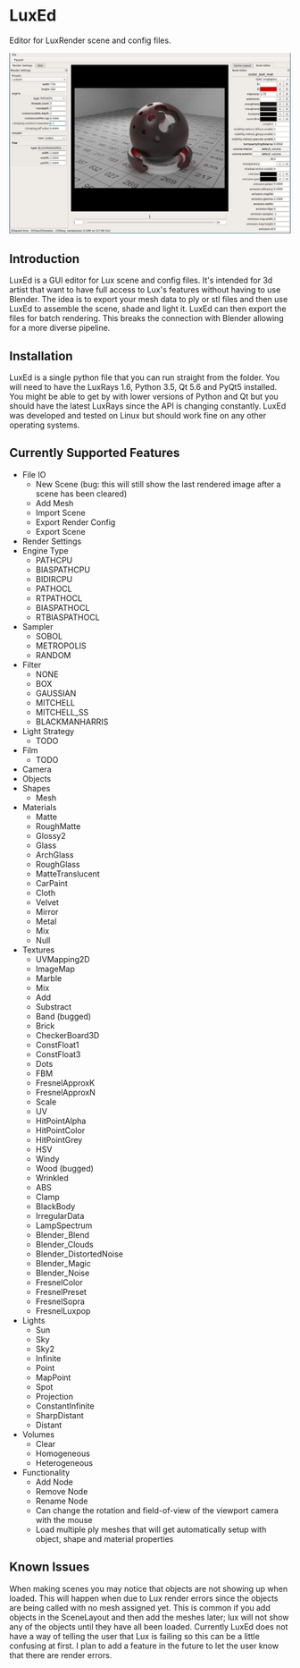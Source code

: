 LuxEd
=======

Editor for LuxRender scene and config files.

![LuxEd](https://raw.githubusercontent.com/richardlayman/luxed/master/ui.png)

Introduction
---------------
LuxEd is a GUI editor for Lux scene and config files. It's intended for 3d artist that want to have full access to Lux's features without having to use Blender. The idea is to export your mesh data to ply or stl files and then use LuxEd to assemble the scene, shade and light it. LuxEd can then export the files for batch rendering. This breaks the connection with Blender allowing for a more diverse pipeline.

Installation
---------------
LuxEd is a single python file that you can run straight from the folder. You will need to have the LuxRays 1.6, Python 3.5, Qt 5.6 and PyQt5 installed. You might be able to get by with lower versions of Python and Qt but you should have the latest LuxRays since the API is changing constantly. LuxEd was developed and tested on Linux but should work fine on any other operating systems.

Currently Supported Features
---------------
- File IO
  * New Scene (bug: this will still show the last rendered image after a scene has been cleared)
  * Add Mesh
  * Import Scene
  * Export Render Config
  * Export Scene
- Render Settings
- Engine Type
  * PATHCPU
  * BIASPATHCPU
  * BIDIRCPU
  * PATHOCL
  * RTPATHOCL
  * BIASPATHOCL
  * RTBIASPATHOCL
- Sampler
  * SOBOL
  * METROPOLIS
  * RANDOM
- Filter
  * NONE
  * BOX
  * GAUSSIAN
  * MITCHELL
  * MITCHELL\_SS 
  * BLACKMANHARRIS
- Light Strategy
  * TODO
- Film
  * TODO
- Camera
- Objects
- Shapes
  * Mesh
- Materials
  * Matte
  * RoughMatte
  * Glossy2
  * Glass
  * ArchGlass
  * RoughGlass
  * MatteTranslucent
  * CarPaint
  * Cloth
  * Velvet
  * Mirror
  * Metal
  * Mix
  * Null
- Textures
  * UVMapping2D
  * ImageMap
  * Marble
  * Mix
  * Add
  * Substract
  * Band (bugged)
  * Brick
  * CheckerBoard3D
  * ConstFloat1
  * ConstFloat3
  * Dots
  * FBM
  * FresnelApproxK
  * FresnelApproxN
  * Scale
  * UV
  * HitPointAlpha
  * HitPointColor
  * HitPointGrey
  * HSV
  * Windy
  * Wood (bugged)
  * Wrinkled
  * ABS
  * Clamp
  * BlackBody
  * IrregularData
  * LampSpectrum
  * Blender\_Blend
  * Blender\_Clouds
  * Blender\_DistortedNoise
  * Blender\_Magic
  * Blender\_Noise
  * FresnelColor
  * FresnelPreset
  * FresnelSopra
  * FresnelLuxpop
- Lights
  * Sun
  * Sky
  * Sky2
  * Infinite
  * Point
  * MapPoint
  * Spot
  * Projection
  * ConstantInfinite
  * SharpDistant
  * Distant 
- Volumes
  * Clear
  * Homogeneous
  * Heterogeneous 
- Functionality
  * Add Node
  * Remove Node
  * Rename Node
  * Can change the rotation and field-of-view of the viewport camera with the mouse
  * Load multiple ply meshes that will get automatically setup with object, shape and material properties

Known Issues
---------------
When making scenes you may notice that objects are not showing up when loaded. This will happen when due to Lux render errors since the objects are being called with no mesh assigned yet. This is common if you add objects in the SceneLayout and then add the meshes later; lux will not show any of the objects until they have all been loaded. Currently LuxEd does not have a way of telling the user that Lux is failing so this can be a little confusing at first. I plan to add a feature in the future to let the user know that there are render errors.



